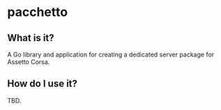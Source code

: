 # pacchetto

## What is it?
A Go library and application for creating a dedicated server package for
Assetto Corsa.

## How do I use it?
TBD.